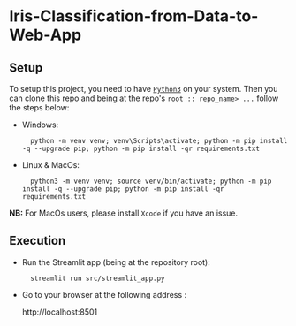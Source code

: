 # Iris-Classification-from-Data-to-Web-App

## Setup

To setup this project, you need to have [`Python3`](https://www.python.org/) on your system. Then you can clone this repo and being at the repo's `root :: repo_name> ...`  follow the steps below:

- Windows:
        
        python -m venv venv; venv\Scripts\activate; python -m pip install -q --upgrade pip; python -m pip install -qr requirements.txt  

- Linux & MacOs:
        
        python3 -m venv venv; source venv/bin/activate; python -m pip install -q --upgrade pip; python -m pip install -qr requirements.txt  

**NB:** For MacOs users, please install `Xcode` if you have an issue.

## Execution

- Run the Streamlit app (being at the repository root):

        streamlit run src/streamlit_app.py

- Go to your browser at the following address :
        
    http://localhost:8501